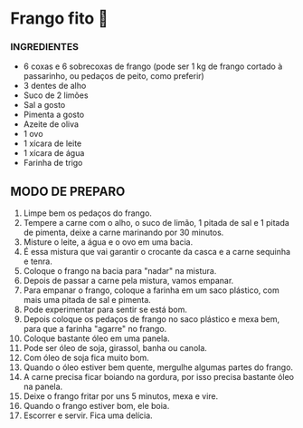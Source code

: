 # Frango fito :chicken:

### INGREDIENTES

- 6 coxas e 6 sobrecoxas de frango (pode ser 1 kg de frango cortado à passarinho, ou pedaços de peito, como preferir)
- 3 dentes de alho
- Suco de 2 limões
- Sal a gosto
- Pimenta a gosto
- Azeite de oliva
- 1 ovo
- 1 xícara de leite
- 1 xícara de água
- Farinha de trigo



## MODO DE PREPARO

1. Limpe bem os pedaços do frango.
2. Tempere a carne com o alho, o suco de limão, 1 pitada de sal e 1 pitada de pimenta, deixe a carne marinando por 30 minutos.
3. Misture o leite, a água e o ovo em uma bacia.
4. É essa mistura que vai garantir o crocante da casca e a carne sequinha e tenra.
5. Coloque o frango na bacia para "nadar" na mistura.
6. Depois de passar a carne pela mistura, vamos empanar.
7. Para empanar o frango, coloque a farinha em um saco plástico, com mais uma pitada de sal e pimenta.
8. Pode experimentar para sentir se está bom.
9. Depois coloque os pedaços de frango no saco plástico e mexa bem, para que a farinha "agarre" no frango.
10. Coloque bastante óleo em uma panela.
11. Pode ser óleo de soja, girassol, banha ou canola.
12. Com óleo de soja fica muito bom.
13. Quando o óleo estiver bem quente, mergulhe algumas partes do frango.
14. A carne precisa ficar boiando na gordura, por isso precisa bastante óleo na panela.
15. Deixe o frango fritar por uns 5 minutos, mexa e vire.
16. Quando o frango estiver bom, ele boia.
17. Escorrer e servir. Fica uma delícia.